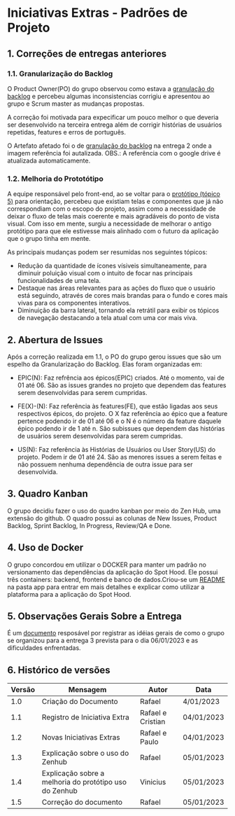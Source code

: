 # Iniciativas Extras - Padrões de Projeto

## 1. Correções de entregas anteriores

### 1.1. Granularização do Backlog
O Product Owner(PO) do grupo observou como estava a [granulação do backlog](/Modelagem/Backlog.md) e percebeu algumas inconsistencias corrigiu e apresentou ao grupo e Scrum master as mudanças propostas. 

A correção foi motivada para expecificar um pouco melhor o que deveria ser desenvolvido na terceira entrega além de corrigir histórias de usuários repetidas, features e erros de português.

O Artefato afetado foi o de [granulação do backlog](/Modelagem/Backlog.md#Prototype) na entrega 2 onde a imagem referência foi autalizada. OBS.: A referência com o google drive é atualizada automaticamente.

### 1.2. Melhoria do Prototótipo
A equipe responsável pelo front-end, ao se voltar para o [protótipo (tópico 5)](/Base/1.1.1.DesignSprint.md) para orientação, percebeu que existiam telas e componentes que já não correspondiam com o escopo do projeto, assim como a necessidade de deixar o fluxo de telas mais coerente e mais agradáveis do ponto de vista visual. Com isso em mente, surgiu a necessidade de melhorar o antigo protótipo para que ele estivesse mais alinhado com o futuro da aplicação que o grupo tinha em mente.

As principais mudanças podem ser resumidas nos seguintes tópicos:
* Redução da quantidade de ícones vísiveis simultaneamente, para diminuir poluição visual com o intuito de focar nas principais funcionalidades de uma tela.
* Destaque nas áreas relevantes para as ações do fluxo que o usuário está seguindo, através de cores mais brandas para o fundo e cores mais vivas para os componentes interativos.
* Diminuição da barra lateral, tornando ela retrátil para exibir os tópicos de navegação destacando a tela atual com uma cor mais viva.

## 2. Abertura de Issues
Após a correção realizada em 1.1, o PO do grupo gerou issues que são um espelho da Granularização do Backlog. Elas foram organizadas em:
* EPIC(N): Faz refrência aos épicos(EPIC) criados. Até o momento, vai de 01 até 06. São as issues grandes no projeto que dependem das features serem desenvolvidas para serem cumpridas.

* FE(X)-(N): Faz referência às features(FE), que estão ligadas aos seus respectivos épicos, do projeto. O X faz referência ao épico que a feature pertence podendo ir de 01 até 06 e o N é o número da feature daquele épico podendo ir de 1 até n. São subissues que dependem das histórias de usuários serem desenvolvidas para serem cumpridas.

* US(N): Faz referência às Histórias de Usuários ou User Story(US) do projeto. Podem ir de 01 até 24. São as menores issues a serem feitas e não possuem nenhuma dependência de outra issue para ser desenvolvida.

## 3. Quadro Kanban
O grupo decidiu fazer o uso do quadro kanban por meio do Zen Hub, uma extensão do github. O quadro possui as colunas de New Issues, Product Backlog, Sprint Backlog, In Progress, Review/QA e Done.

## 4. Uso de Docker
O grupo concordou em utilizar o DOCKER para manter um padrão no versionamento das dependências da aplicação do Spot Hood. Ele possui três containers: backend, frontend e banco de dados.Criou-se um [README](https://github.com/UnBArqDsw2022-2/2022.2_G3_SpotHood/tree/main/app) na pasta app para entrar em mais detalhes e explicar como utilizar a plataforma para a aplicação do Spot Hood.

## 5. Observações Gerais Sobre a Entrega
É um [documento](/PadroesDeProjeto/3.6.ObservacoesGerais.md) resposável por registrar as idéias gerais de como o grupo se organizou para a entrega 3 prevista para o dia 06/01/2023 e as dificuldades enfrentadas.

## 6. Histórico de versões
  
| Versão | Mensagem                   | Autor        | Data       |
|--------|----------------------------|--------------|------------|
| 1.0    | Criação do Documento       | Rafael| 4/01/2023 |
| 1.1    | Registro de Iniciativa Extra      | Rafael e Cristian | 04/01/2023 |
| 1.2    | Novas Iniciativas Extras     | Rafael e Paulo | 04/01/2023|
| 1.3    | Explicação sobre o uso do Zenhub| Rafael | 05/01/2023|
| 1.4    | Explicação sobre a melhoria do protótipo uso do Zenhub| Vinicius | 05/01/2023|
| 1.5    | Correção do documento | Rafael | 05/01/2023


